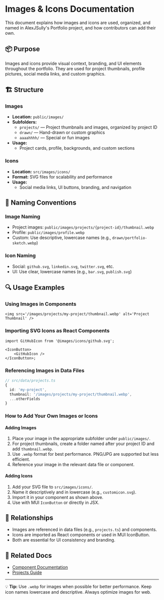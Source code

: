 # Images & Icons Documentation

This document explains how images and icons are used, organized, and named in AlexJSully's Portfolio project, and how contributors can add their own.

## 📦 Purpose

Images and icons provide visual context, branding, and UI elements throughout the portfolio. They are used for project thumbnails, profile pictures, social media links, and custom graphics.

## 🏗️ Structure

### Images

- **Location:** `public/images/`
- **Subfolders:**
    - `projects/` — Project thumbnails and images, organized by project ID
    - `drawn/` — Hand-drawn or custom graphics
    - `aaaahhhh/` — Special or fun images
- **Usage:**
    - Project cards, profile, backgrounds, and custom sections

### Icons

- **Location:** `src/images/icons/`
- **Format:** SVG files for scalability and performance
- **Usage:**
    - Social media links, UI buttons, branding, and navigation

## 📝 Naming Conventions

### Image Naming

- Project images: `public/images/projects/{project-id}/thumbnail.webp`
- Profile: `public/images/profile.webp`
- Custom: Use descriptive, lowercase names (e.g., `drawn/portfolio-sketch.webp`)

### Icon Naming

- Social: `github.svg`, `linkedin.svg`, `twitter.svg`, etc.
- UI: Use clear, lowercase names (e.g., `bar.svg`, `publish.svg`)

## 🔍 Usage Examples

### Using Images in Components

```tsx
<img src='/images/projects/my-project/thumbnail.webp' alt='Project Thumbnail' />
```

### Importing SVG Icons as React Components

```tsx
import GitHubIcon from '@images/icons/github.svg';

<IconButton>
	<GitHubIcon />
</IconButton>;
```

### Referencing Images in Data Files

```ts
// src/data/projects.ts
{
  id: 'my-project',
  thumbnail: '/images/projects/my-project/thumbnail.webp',
  ...otherFields
}
```

### How to Add Your Own Images or Icons

#### Adding Images

1. Place your image in the appropriate subfolder under `public/images/`.
2. For project thumbnails, create a folder named after your project ID and add `thumbnail.webp`.
3. Use `.webp` format for best performance. PNG/JPG are supported but less efficient.
4. Reference your image in the relevant data file or component.

#### Adding Icons

1. Add your SVG file to `src/images/icons/`.
2. Name it descriptively and in lowercase (e.g., `customicon.svg`).
3. Import it in your component as shown above.
4. Use with MUI `IconButton` or directly in JSX.

## 🧩 Relationships

- Images are referenced in data files (e.g., `projects.ts`) and components.
- Icons are imported as React components or used in MUI IconButton.
- Both are essential for UI consistency and branding.

## 🔗 Related Docs

- [Component Documentation](./components.md)
- [Projects Guide](./components/projects.md)

---

💡 **Tip:** Use `.webp` for images when possible for better performance. Keep icon names lowercase and descriptive. Always optimize images for web.
